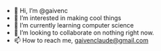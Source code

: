 - 👋 Hi, I’m @gaivenc
- 👀 I’m interested in making cool things
- 🌱 I’m currently learning computer science
- 💞️ I’m looking to collaborate on nothing right now.
- 📫 How to reach me, gaivenclaude@gmail.com

<!---
gaivenc/gaivenc is a ✨ special ✨ repository because its `README.md` (this file) appears on your GitHub profile.
You can click the Preview link to take a look at your changes.
--->
